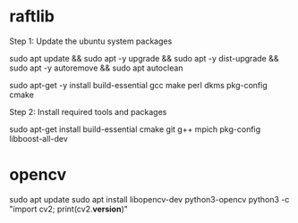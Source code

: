 # raftlib

Step 1: Update the ubuntu system packages

sudo apt  update && sudo apt -y upgrade && sudo apt -y dist-upgrade && sudo apt -y autoremove && sudo apt autoclean

sudo apt-get -y install build-essential gcc make perl dkms pkg-config cmake

Step 2: Install required tools and packages

sudo apt-get install build-essential cmake git g++  mpich pkg-config libboost-all-dev




# opencv
sudo apt update
sudo apt install libopencv-dev python3-opencv
python3 -c "import cv2; print(cv2.__version__)"
